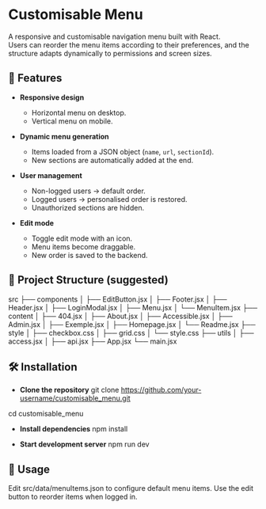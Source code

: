 # Customisable Menu

A responsive and customisable navigation menu built with React.  
Users can reorder the menu items according to their preferences, and the structure adapts dynamically to permissions and screen sizes.

## 🚀 Features

- **Responsive design**  
  - Horizontal menu on desktop.  
  - Vertical menu on mobile.  

- **Dynamic menu generation**  
  - Items loaded from a JSON object (`name`, `url`, `sectionId`).  
  - New sections are automatically added at the end.  

- **User management**  
  - Non-logged users → default order.  
  - Logged users → personalised order is restored.  
  - Unauthorized sections are hidden.  

- **Edit mode**  
  - Toggle edit mode with an icon.  
  - Menu items become draggable.  
  - New order is saved to the backend.  

## 📂 Project Structure (suggested)

src
 ├── components
 │   ├── EditButton.jsx
 │   ├── Footer.jsx
 │   ├── Header.jsx
 │   ├── LoginModal.jsx
 │   ├── Menu.jsx
 │   └── MenuItem.jsx
 ├── content
 │   ├── 404.jsx
 │   ├── About.jsx
 │   ├── Accessible.jsx
 │   ├── Admin.jsx
 │   ├── Exemple.jsx
 │   ├── Homepage.jsx
 │   └── Readme.jsx
 ├── style
 │   ├── checkbox.css
 │   ├── grid.css
 │   └── style.css
 ├── utils
 │   ├── access.jsx
 │   ├── api.jsx
 ├── App.jsx
 └── main.jsx


## 🛠️ Installation

- **Clone the repository**
git clone https://github.com/your-username/customisable_menu.git

cd customisable_menu

- **Install dependencies**
npm install

- **Start development server**
npm run dev


## 🧪 Usage

Edit src/data/menuItems.json to configure default menu items.
Use the edit button to reorder items when logged in.